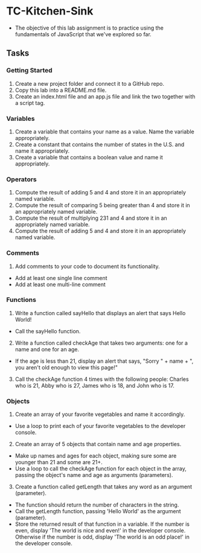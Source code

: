 # TC-Kitchen-Sink

- The objective of this lab assignment is to practice using the fundamentals of JavaScript that we've explored so far.

## Tasks

### Getting Started

1. Create a new project folder and connect it to a GitHub repo.
2. Copy this lab into a README.md file.
3. Create an index.html file and an app.js file and link the two together with a script tag.

### Variables

1. Create a variable that contains your name as a value. Name the variable appropriately.
2. Create a constant that contains the number of states in the U.S. and name it appropriately.
3. Create a variable that contains a boolean value and name it appropriately.

### Operators

1. Compute the result of adding 5 and 4 and store it in an appropriately named variable.
2. Compute the result of comparing 5 being greater than 4 and store it in an appropriately named variable.
3. Compute the result of multiplying 231 and 4 and store it in an appropriately named variable.
4. Compute the result of adding 5 and 4 and store it in an appropriately named variable.

### Comments

1. Add comments to your code to document its functionality.

- Add at least one single line comment
- Add at least one multi-line comment

### Functions

1. Write a function called sayHello that displays an alert that says Hello World!

- Call the sayHello function.

2. Write a function called checkAge that takes two arguments: one for a name and one for an age.

- If the age is less than 21, display an alert that says, "Sorry " + name + ", you aren't old enough to view this page!"

3. Call the checkAge function 4 times with the following people: Charles who is 21, Abby who is 27, James who is 18, and John who is 17.

### Objects

1. Create an array of your favorite vegetables and name it accordingly.

- Use a loop to print each of your favorite vegetables to the developer console.

2. Create an array of 5 objects that contain name and age properties.

- Make up names and ages for each object, making sure some are younger than 21 and some are 21+.
- Use a loop to call the checkAge function for each object in the array, passing the object's name and age as arguments (parameters).

3. Create a function called getLength that takes any word as an argument (parameter).

- The function should return the number of characters in the string.
- Call the getLength function, passing 'Hello World' as the argument (parameter).
- Store the returned result of that function in a variable. If the number is even, display 'The world is nice and even!' in the developer console. Otherwise if the number is odd, display 'The world is an odd place!' in the developer console.


